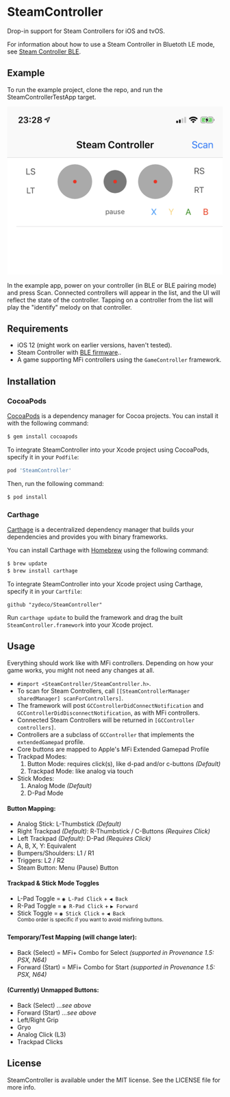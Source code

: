 # SteamController

Drop-in support for Steam Controllers for iOS and tvOS.

For information about how to use a Steam Controller in Bluetoth LE mode, see [Steam Controller BLE](https://support.steampowered.com/kb_article.php?ref=7728-QESJ-4420#switch).

## Example

To run the example project, clone the repo, and run the SteamControllerTestApp target.

![Screenshot](screenshot.png)

In the example app, power on your controller (in BLE or BLE pairing mode) and press Scan. Connected controllers will appear in the list, and the UI will reflect the state of the controller. Tapping on a controller from the list will play the  "identify" melody on that controller.

## Requirements

- iOS 12 (might work on earlier versions, haven't tested).
- Steam Controller with [BLE firmware](https://support.steampowered.com/kb_article.php?ref=7728-QESJ-4420#switch)..
- A game supporting MFi controllers using the `GameController` framework.

## Installation

### CocoaPods

[CocoaPods](http://cocoapods.org) is a dependency manager for Cocoa projects. You can install it with the following command:

```bash
$ gem install cocoapods
```
To integrate SteamController into your Xcode project using CocoaPods, specify it in your `Podfile`:

```ruby
pod 'SteamController'
```

Then, run the following command:

```bash
$ pod install
```

### Carthage

[Carthage](https://github.com/Carthage/Carthage) is a decentralized dependency manager that builds your dependencies and provides you with binary frameworks.

You can install Carthage with [Homebrew](http://brew.sh/) using the following command:

```bash
$ brew update
$ brew install carthage
```

To integrate SteamController into your Xcode project using Carthage, specify it in your `Cartfile`:

```ogdl
github "zydeco/SteamController"
```

Run `carthage update` to build the framework and drag the built `SteamController.framework` into your Xcode project.

## Usage

Everything should work like with MFi controllers. Depending on how your game works, you might not need any changes at all.

-  `#import <SteamController/SteamController.h>`.
-  To scan for Steam Controllers, call `[[SteamControllerManager sharedManager] scanForControllers]`.
-  The framework will post `GCControllerDidConnectNotification` and `GCControllerDidDisconnectNotification`, as with MFi controllers.
- Connected Steam Controllers will be returned in `[GCController controllers]`.
- Controllers are a subclass of `GCController` that implements the `extendedGamepad` profile.
- Core buttons are mapped to Apple's MFi Extended Gamepad Profile
- Trackpad Modes:
  1. Button Mode: requires click(s), like d-pad and/or c-buttons *(Default)*
  2. Trackpad Mode: like analog via touch
- Stick Modes:
  1. Analog Mode *(Default)*
  2. D-Pad Mode

#### Button Mapping:
- Analog Stick: L-Thumbstick *(Default)*
- Right Trackpad *(Default)*: R-Thumbstick / C-Buttons *(Requires Click)*
- Left Trackpad *(Default)*: D-Pad *(Requires Click)*
- A, B, X, Y: Equivalent
- Bumpers/Shoulders: L1 / R1
- Triggers: L2 / R2
- Steam Button: Menu (Pause) Button

#### Trackpad & Stick Mode Toggles
- L-Pad Toggle = `◉ L-Pad Click` + `◀︎ Back`
- R-Pad Toggle = `◉ R-Pad Click` + `▶︎ Forward`
- Stick Toggle = `◉ Stick Click` + `◀︎ Back`
<br><sup> Combo order is specific if you want to avoid misfiring buttons.</sup><br>

#### Temporary/Test Mapping (will change later):
- Back (Select) = MFi+ Combo for Select *(supported in Provenance 1.5: PSX, N64)*
- Forward (Start) = MFi+ Combo for Start *(supported in Provenance 1.5: PSX, N64)*

#### (Currently) Unmapped Buttons:
- Back (Select) *…see above*
- Forward (Start) *…see above*
- Left/Right Grip
- Gryo
- Analog Click (L3)
- Trackpad Clicks

## License

SteamController is available under the MIT license. See the LICENSE file for more info.
